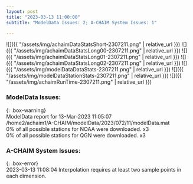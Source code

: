```yaml
---
layout: post
title: "2023-03-13 11:00:00"
subtitle: "ModelData Issues: 2; A-CHAIM System Issues: 1"

---
```


![]({{ "/assets/img/achaimDataStatsShort-2307211.png" | relative_url }})
![]({{ "/assets/img/achaimDataStatsLong00-2307211.png" | relative_url }})
![]({{ "/assets/img/achaimDataStatsLong01-2307211.png" | relative_url }})
![]({{ "/assets/img/achaimDataStatsLong02-2307211.png" | relative_url }})
![]({{ "/assets/img/modelDataDataStats-2307211.png" | relative_url }})
![]({{ "/assets/img/modelDataStationStats-2307211.png" | relative_url }})
![]({{ "/assets/img/achaimRunTime-2307211.png" | relative_url }})

### ModelData Issues:  
  
{: .box-warning}  
 ModelData report for 13-Mar-2023 11:05:07   
 /home2/achaim1/A-CHAIM/modelData/2023/072/11/modelData.mat   
 0% of all possible stations for NOAA were downloaded. x3   
 0% of all possible stations for QGN were downloaded. x3   
  
### A-CHAIM System Issues:  
  
{: .box-error}  
2023-03-13 11:08:04 Interpolation requires at least two sample points in each dimension.  
